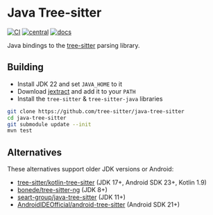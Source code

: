 # Java Tree-sitter

[![CI][ci]](https://github.com/tree-sitter/java-tree-sitter/actions/workflows/ci.yml)
[![central][central]](https://central.sonatype.com/artifact/io.github.tree-sitter/jtreesitter)
[![docs][docs]](https://tree-sitter.github.io/java-tree-sitter/)

Java bindings to the [tree-sitter] parsing library.

## Building

- Install JDK 22 and set `JAVA_HOME` to it
- Download [jextract] and add it to your `PATH`
- Install the `tree-sitter` & `tree-sitter-java` libraries

```bash
git clone https://github.com/tree-sitter/java-tree-sitter
cd java-tree-sitter
git submodule update --init
mvn test
```

## Alternatives

These alternatives support older JDK versions or Android:

- [tree-sitter/kotlin-tree-sitter](https://github.com/tree-sitter/kotlin-tree-sitter) (JDK 17+, Android SDK 23+, Kotlin 1.9)
- [bonede/tree-sitter-ng](https://github.com/bonede/tree-sitter-ng) (JDK 8+)
- [seart-group/java-tree-sitter](https://github.com/seart-group/java-tree-sitter) (JDK 11+)
- [AndroidIDEOfficial/android-tree-sitter](https://github.com/AndroidIDEOfficial/android-tree-sitter) (Android SDK 21+)

[tree-sitter]: https://tree-sitter.github.io/tree-sitter/
[ci]: https://img.shields.io/github/actions/workflow/status/tree-sitter/java-tree-sitter/ci.yml?logo=github&label=CI
[central]: https://img.shields.io/maven-central/v/io.github.tree-sitter/jtreesitter?logo=sonatype&label=Maven%20Central
[docs]: https://img.shields.io/github/deployments/tree-sitter/java-tree-sitter/github-pages?logo=githubpages&label=API%20Docs
[FFM]: https://docs.oracle.com/en/java/javase/22/core/foreign-function-and-memory-api.html
[jextract]: https://jdk.java.net/jextract/
